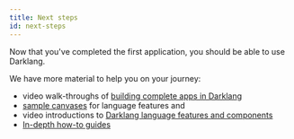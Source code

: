 ```yaml
---
title: Next steps
id: next-steps
---
```


Now that you've completed the first application, you should be able to use Darklang.

We have more material to help you on your journey:

- video walk-throughs of
  [building complete apps in Darklang](https://www.youtube.com/playlist?list=PLpcgNq_UYVoPU7vi_aDABfEoGqf9bfmP4)
- [sample canvases](/reference/sample-canvases) for language features and
- video introductions to
  [Darklang language features and components](https://www.youtube.com/playlist?list=PLpcgNq_UYVoNZVoPEdqoNVemixjkrye83)
- [In-depth how-to guides](https://docs.darklang.com/category/walk-throughs)
